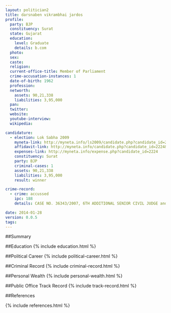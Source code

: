 ```yaml
---
layout: politician2
title: darsnaben vikrambhai jardos
profile: 
  party: BJP
  constituency: Surat
  state: Gujarat
  education: 
    level: Graduate
    details: b.com
  photo: 
  sex: 
  caste: 
  religion: 
  current-office-title: Member of Parliament
  crime-accusation-instances: 1
  date-of-birth: 1962
  profession: 
  networth: 
    assets: 90,21,338
    liabilities: 3,95,000
  pan: 
  twitter: 
  website: 
  youtube-interview: 
  wikipedia: 

candidature: 
  - election: Lok Sabha 2009
    myneta-link: http://myneta.info/ls2009/candidate.php?candidate_id=2224
    affidavit-link: http://myneta.info/candidate.php?candidate_id=2224&scan=original
    expenses-link: http://myneta.info/expense.php?candidate_id=2224
    constituency: Surat 
    party: BJP
    criminal-cases: 1
    assets: 90,21,338
    liabilities: 3,95,000
    result: winner 

crime-record: 
  - crime: accussed
    ipc: 188
    details: CASE NO. 36343/2007, 6TH ADDITIONAL SENIOR CIVIL JUDGE and JUDICIAL MAGISTRATE FIRST CLASS COURT 

date: 2014-01-28
version: 0.0.5
tags: 
---
```

##Summary


##Education
{% include education.html %}


##Political Career
{% include political-career.html %}


##Criminal Record
{% include criminal-record.html %}


##Personal Wealth
{% include personal-wealth.html %}


##Public Office Track Record
{% include track-record.html %}


##References


{% include references.html %}